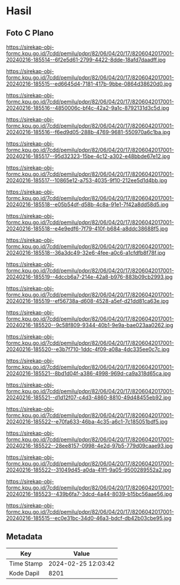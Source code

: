 # Hasil

## Foto C Plano

https://sirekap-obj-formc.kpu.go.id/7cdd/pemilu/pdpr/82/06/04/20/17/8206042017001-20240216-185514--6f2e5d61-2799-4422-8dde-18afd7daadff.jpg

https://sirekap-obj-formc.kpu.go.id/7cdd/pemilu/pdpr/82/06/04/20/17/8206042017001-20240216-185515--ed6645d4-7181-417b-9bbe-0864d38620d0.jpg

https://sirekap-obj-formc.kpu.go.id/7cdd/pemilu/pdpr/82/06/04/20/17/8206042017001-20240216-185516--4850006c-bf4c-42a2-9a1c-8792131d3c5d.jpg

https://sirekap-obj-formc.kpu.go.id/7cdd/pemilu/pdpr/82/06/04/20/17/8206042017001-20240216-185516--f6ed9d05-288b-4769-9681-550970a6c1ba.jpg

https://sirekap-obj-formc.kpu.go.id/7cdd/pemilu/pdpr/82/06/04/20/17/8206042017001-20240216-185517--95d32323-15be-4c12-a302-e48bbde67e12.jpg

https://sirekap-obj-formc.kpu.go.id/7cdd/pemilu/pdpr/82/06/04/20/17/8206042017001-20240216-185517--10865e12-a753-4035-9f10-212ee5d1d4bb.jpg

https://sirekap-obj-formc.kpu.go.id/7cdd/pemilu/pdpr/82/06/04/20/17/8206042017001-20240216-185518--e05b54df-d58b-4c8a-91e1-7f42a8dd58d5.jpg

https://sirekap-obj-formc.kpu.go.id/7cdd/pemilu/pdpr/82/06/04/20/17/8206042017001-20240216-185518--e4e9edf6-7f79-410f-b684-a8ddc38688f5.jpg

https://sirekap-obj-formc.kpu.go.id/7cdd/pemilu/pdpr/82/06/04/20/17/8206042017001-20240216-185518--36a3dc49-32e6-4fee-a0c6-a1cfdfb8f78f.jpg

https://sirekap-obj-formc.kpu.go.id/7cdd/pemilu/pdpr/82/06/04/20/17/8206042017001-20240216-185519--4dccb6a7-214e-42a8-b976-883b09cb2993.jpg

https://sirekap-obj-formc.kpu.go.id/7cdd/pemilu/pdpr/82/06/04/20/17/8206042017001-20240216-185519--ef56738a-d608-4528-a5ef-d21dd81ca63e.jpg

https://sirekap-obj-formc.kpu.go.id/7cdd/pemilu/pdpr/82/06/04/20/17/8206042017001-20240216-185520--9c58f809-9344-40b1-9e9a-bae023aa0262.jpg

https://sirekap-obj-formc.kpu.go.id/7cdd/pemilu/pdpr/82/06/04/20/17/8206042017001-20240216-185520--e3b7f710-1ddc-4f09-a08a-4dc335ee0c7c.jpg

https://sirekap-obj-formc.kpu.go.id/7cdd/pemilu/pdpr/82/06/04/20/17/8206042017001-20240216-185521--8bd1d04f-a386-4998-969d-ca9a318d65ca.jpg

https://sirekap-obj-formc.kpu.go.id/7cdd/pemilu/pdpr/82/06/04/20/17/8206042017001-20240216-185521--d1d12f07-c4d3-4860-8810-49d48455eb92.jpg

https://sirekap-obj-formc.kpu.go.id/7cdd/pemilu/pdpr/82/06/04/20/17/8206042017001-20240216-185522--e70fa633-46ba-4c35-a6c1-7c185051bdf5.jpg

https://sirekap-obj-formc.kpu.go.id/7cdd/pemilu/pdpr/82/06/04/20/17/8206042017001-20240216-185522--28ee8157-0998-4e2d-97b5-779d09caae93.jpg

https://sirekap-obj-formc.kpu.go.id/7cdd/pemilu/pdpr/82/06/04/20/17/8206042017001-20240216-185522--31049d45-a0da-41f1-9a05-9500289552a2.jpg

https://sirekap-obj-formc.kpu.go.id/7cdd/pemilu/pdpr/82/06/04/20/17/8206042017001-20240216-185523--439b6fa7-3dcd-4a44-8039-b15bc56aae56.jpg

https://sirekap-obj-formc.kpu.go.id/7cdd/pemilu/pdpr/82/06/04/20/17/8206042017001-20240216-185515--ec0e31bc-34d0-46a3-bdcf-db42b03cbe95.jpg


## Metadata

| Key        | Value               |
| ---------- | ------------------- |
| Time Stamp | 2024-02-25 12:03:42 |
| Kode Dapil | 8201                |



